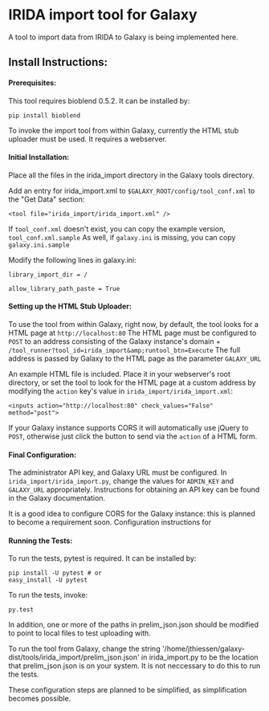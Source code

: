 IRIDA import tool for Galaxy
============================

A tool to import data from IRIDA to Galaxy is being implemented here.

Install Instructions:
---------------------


#### Prerequisites:

This tool requires bioblend 0.5.2. It can be installed by:

```
pip install bioblend
```

To invoke the import tool from within Galaxy, currently the HTML stub uploader must be used. It requires a webserver.


#### Initial Installation:

Place all the files in the irida_import directory in the Galaxy tools directory.

Add an entry for irida_import.xml to `$GALAXY_ROOT/config/tool_conf.xml` to the "Get Data" section:
```
<tool file="irida_import/irida_import.xml" />
```
If `tool_conf.xml` doesn't exist, you can copy the example version, `tool_conf.xml.sample`
As well, if `galaxy.ini` is missing, you can copy `galaxy.ini.sample`

Modify the following lines in galaxy.ini:
```
library_import_dir = /
```
```
allow_library_path_paste = True
```


#### Setting up the HTML Stub Uploader:

To use the tool from within Galaxy, right now, by default, the tool looks for a HTML page at `http://localhost:80`
The HTML page must be configured to `POST` to an address consisting of the Galaxy instance's domain + `/tool_runner?tool_id=irida_import&amp;runtool_btn=Execute` The full address is passed by Galaxy to the HTML page as the parameter `GALAXY_URL`

An example HTML file is included. Place it in your webserver's root directory, or set the tool to look for the HTML page at a custom address by modifying the `action` key's value in `irida_import/irida_import.xml`:

```
<inputs action="http://localhost:80" check_values="False" method="post">
```

If your Galaxy instance supports CORS it will automatically use jQuery to `POST`, otherwise just click the button to send via the `action` of a HTML form.


#### Final Configuration:

The administrator API key, and Galaxy URL must be configured. In `irida_import/irida_import.py`, change the values for `ADMIN_KEY` and `GALAXY_URL` appropriately. Instructions for obtaining an API key can be found in the Galaxy documentation.

It is a good idea to configure CORS for the Galaxy instance: this is planned to become a requirement soon.
Configuration instructions for 

#### Running the Tests:

To run the tests, pytest is required.
It can be installed by:

```
pip install -U pytest # or
easy_install -U pytest
```

To run the tests, invoke:
```
py.test
```

In addition, one or more of the paths in prelim_json.json should be modified to point to local files to test uploading with. 


To run the tool from Galaxy, change the string '/home/jthiessen/galaxy-dist/tools/irida_import/prelim_json.json' in irida_import.py to be the location that prelim_json.json is on your system. It is not neccessary to do this to run the tests. 


These configuration steps are planned to be simplified, as simplification becomes possible.

